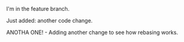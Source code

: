 

I'm in the feature branch.

Just added: another code change.

ANOTHA ONE! - Adding another change to see how rebasing works.

